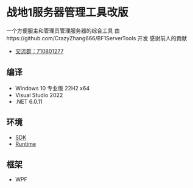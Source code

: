 # 战地1服务器管理工具改版

一个方便服主和管理员管理服务器的综合工具
由https://github.com/CrazyZhang666/BF1ServerTools    开发
感谢前人的贡献
* [交流群：710801277](https://jq.qq.com/?_wv=1027&amp;k=ajEymecs)  

## 编译

* Windows 10 专业版 22H2 x64
* Visual Studio 2022
* .NET 6.0.11

## 环境

* [SDK](https://dotnet.microsoft.com/zh-cn/download/dotnet/thank-you/sdk-6.0.403-windows-x64-installer)
* [Runtime](https://dotnet.microsoft.com/zh-cn/download/dotnet/thank-you/runtime-desktop-6.0.11-windows-x64-installer)

## 框架

* WPF
